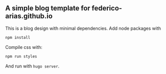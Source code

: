 A simple blog template for federico-arias.github.io
---------------------------------------------------

This is a blog design with minimal dependencies. Add node packages with 

```bash
npm install
```

Compile css with:

```bash
npm run styles
```

And run with `hugo server`.
